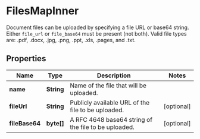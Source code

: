

# FilesMapInner

Document files can be uploaded by specifying a file URL or base64 string. Either `file_url` or `file_base64` must be present (not both). Valid file types are: .pdf, .docx, .jpg, .png, .ppt, .xls, .pages, and .txt.

## Properties

| Name | Type | Description | Notes |
|------------ | ------------- | ------------- | -------------|
|**name** | **String** | Name of the file that will be uploaded. |  |
|**fileUrl** | **String** | Publicly available URL of the file to be uploaded. |  [optional] |
|**fileBase64** | **byte[]** | A RFC 4648 base64 string of the file to be uploaded. |  [optional] |




